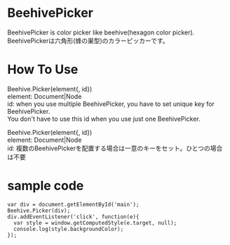 # BeehivePicker  
BeehivePicker is color picker like beehive(hexagon color picker).  
BeehivePickerは六角形(蜂の巣型)のカラーピッカーです。  

# How To Use
Beehive.Picker(element{, id})  
element: Document|Node  
id: when you use multiple BeehivePicker, you have to set unique key for BeehivePicker.   
    You don't have to use this id when you use just one BeehivePicker.    

Beehive.Picker(element{, id})  
element: Document|Node  
id: 複数のBeehivePickerを配置する場合は一意のキーをセット。ひとつの場合は不要  

# sample code  

    var div = document.getElementById('main');
    Beehive.Picker(div);
    div.addEventListener('click', function(e){
      var style = window.getComputedStyle(e.target, null);
      console.log(style.backgroundColor);
    });



